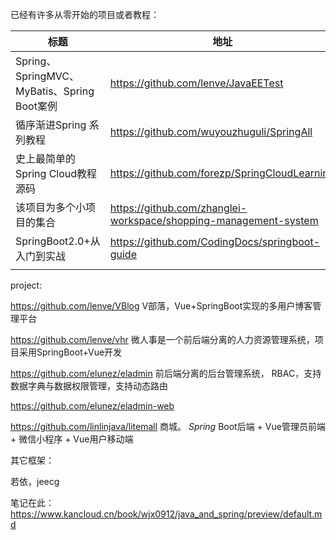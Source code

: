 已经有许多从零开始的项目或者教程：

| 标题   | 地址   |
| ---- | ---- |
| Spring、SpringMVC、MyBatis、Spring Boot案例 | https://github.com/lenve/JavaEETest |
| 循序渐进Spring 系列教程 | https://github.com/wuyouzhuguli/SpringAll |
| 史上最简单的Spring Cloud教程源码 | https://github.com/forezp/SpringCloudLearning |
| 该项目为多个小项目的集合 | https://github.com/zhanglei-workspace/shopping-management-system |
| SpringBoot2.0+从入门到实战 | https://github.com/CodingDocs/springboot-guide |
|  |  |



project:

https://github.com/lenve/VBlog  V部落，Vue+SpringBoot实现的多用户博客管理平台

https://github.com/lenve/vhr   微人事是一个前后端分离的人力资源管理系统，项目采用SpringBoot+Vue开发

https://github.com/elunez/eladmin  前后端分离的后台管理系统， RBAC，支持数据字典与数据权限管理，支持动态路由

https://github.com/elunez/eladmin-web

https://github.com/linlinjava/litemall  商城。 *Spring* Boot后端 + Vue管理员前端 + 微信小程序 + Vue用户移动端





其它框架：

若依，jeecg



笔记在此：
https://www.kancloud.cn/book/wjx0912/java_and_spring/preview/default.md

